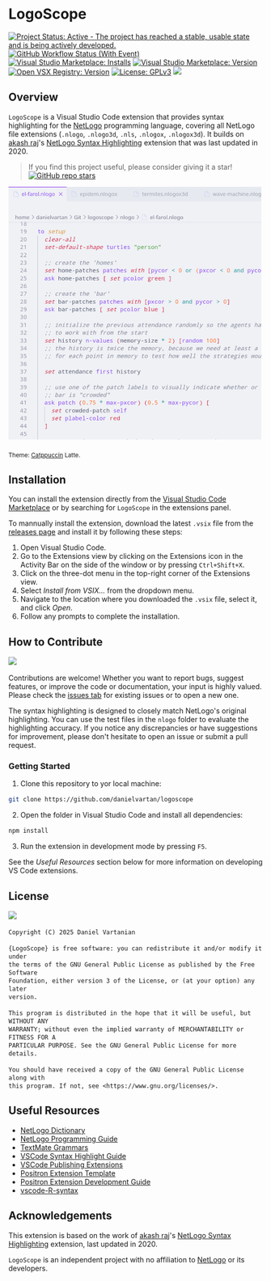 # LogoScope

<!-- badges: start -->
[![Project Status: Active - The project has reached a stable, usable state and is being actively developed.](https://img.shields.io/badge/repo%20status-Active-4cc61e.png)](https://www.repostatus.org/#active)
[![GitHub Workflow Status (With Event)](https://img.shields.io/github/actions/workflow/status/davidlday/vscode-languagetool-linter/nodejs-ci.yml)](https://github.com/danielvartan/logoscope/actions/workflows/build.yml)
[![Visual Studio Marketplace: Installs](https://img.shields.io/visual-studio-marketplace/i/danielvartan.logoscope)](https://marketplace.visualstudio.com/items?itemName=danielvartan.logoscope)
[![Visual Studio Marketplace: Version](https://img.shields.io/visual-studio-marketplace/v/danielvartan.logoscope)](https://marketplace.visualstudio.com/items?itemName=danielvartan.logoscope)
[![Open VSX Registry: Version](https://img.shields.io/open-vsx/v/danielvartan/logoscope)](https://open-vsx.org/extension/danielvartan/logoscope)
[![License: GPLv3](https://img.shields.io/badge/license-GPLv3-bd0000.png)](https://www.gnu.org/licenses/gpl-3.0)
[![](https://img.shields.io/badge/Contributor%20Covenant-2.1-4baaaa.png)](CODE_OF_CONDUCT.md)
<!-- badges: end -->

## Overview

`LogoScope` is a Visual Studio Code extension that provides syntax highlighting for the [NetLogo](https://www.netlogo.org/) programming language, covering all NetLogo file extensions (`.nlogo`, `.nlogo3d`, `.nls`, `.nlogox`, `.nlogox3d`). It builds on [akash raj](https://github.com/akashrajkn)'s [NetLogo Syntax Highlighting](https://github.com/akashrajkn/language-netlogo-code) extension that was last updated in 2020.

> If you find this project useful, please consider giving it a star! [![GitHub repo stars](https://img.shields.io/github/stars/danielvartan/logoscope)](https://github.com/danielvartan/logoscope/)

![NetLogo Syntax Highlighting](images/code.png)

<sub>Theme: [Catppuccin](https://catppuccin.com/) Latte.</sub>

## Installation

You can install the extension directly from the [Visual Studio Code Marketplace](https://marketplace.visualstudio.com/items?itemName=danielvartan.logoscope) or by searching for `LogoScope` in the extensions panel.

To mannually install the extension, download the latest `.vsix` file from the [releases page](https://github.com/danielvartan/logoscope/releases/latest) and install it by following these steps:

1. Open Visual Studio Code.
2. Go to the Extensions view by clicking on the Extensions icon in the Activity Bar on the side of the window or by pressing `Ctrl+Shift+X`.
3. Click on the three-dot menu in the top-right corner of the Extensions view.
4. Select *Install from VSIX...* from the dropdown menu.
5. Navigate to the location where you downloaded the `.vsix` file, select it, and click *Open*.
6. Follow any prompts to complete the installation.

## How to Contribute

[![](https://img.shields.io/badge/Contributor%20Covenant-2.1-4baaaa.png)](CODE_OF_CONDUCT.md)

Contributions are welcome! Whether you want to report bugs, suggest features, or improve the code or documentation, your input is highly valued. Please check the [issues tab](https://github.com/danielvartan/logoscope/issues) for existing issues or to open a new one.

The syntax highlighting is designed to closely match NetLogo's original highlighting. You can use the test files in the `nlogo` folder to evaluate the highlighting accuracy. If you notice any discrepancies or have suggestions for improvement, please don't hesitate to open an issue or submit a pull request.

### Getting Started

1. Clone this repository to yor local machine:

```bash
git clone https://github.com/danielvartan/logoscope
```

2. Open the folder in Visual Studio Code and install all dependencies:

```bash
npm install
```

3. Run the extension in development mode by pressing `F5`.

See the *Useful Resources* section below for more information on developing VS Code extensions.

## License

[![](https://img.shields.io/badge/license-GPLv3-bd0000.png)](https://www.gnu.org/licenses/gpl-3.0)

```text
Copyright (C) 2025 Daniel Vartanian

{LogoScope} is free software: you can redistribute it and/or modify it under
the terms of the GNU General Public License as published by the Free Software
Foundation, either version 3 of the License, or (at your option) any later
version.

This program is distributed in the hope that it will be useful, but WITHOUT ANY
WARRANTY; without even the implied warranty of MERCHANTABILITY or FITNESS FOR A
PARTICULAR PURPOSE. See the GNU General Public License for more details.

You should have received a copy of the GNU General Public License along with
this program. If not, see <https://www.gnu.org/licenses/>.
```

## Useful Resources

- [NetLogo Dictionary](https://docs.netlogo.org/dictionary.html)
- [NetLogo Programming Guide](https://docs.netlogo.org/7.0.0-beta2/programming.html)
- [TextMate Grammars](https://macromates.com/manual/en/language_grammars)
- [VSCode Syntax Highlight Guide](https://code.visualstudio.com/api/language-extensions/syntax-highlight-guide)
- [VSCode Publishing Extensions](https://code.visualstudio.com/api/working-with-extensions/publishing-extension)
- [Positron Extension Template](https://github.com/posit-dev/positron-extension-template)
- [Positron Extension Development Guide](https://positron.posit.co/extension-development.html)
- [vscode-R-syntax](https://github.com/REditorSupport/vscode-R-syntax)

## Acknowledgements

This extension is based on the work of [akash raj](https://github.com/akashrajkn)'s [NetLogo Syntax Highlighting](https://github.com/akashrajkn/language-netlogo-code) extension, last updated in 2020.

`LogoScope` is an independent project with no affiliation to [NetLogo](https://www.netlogo.org/) or its developers.

